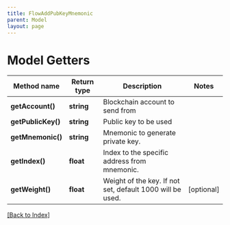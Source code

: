 ```yaml
---
title: FlowAddPubKeyMnemonic
parent: Model
layout: page
---
```


# Model Getters

Method name | Return type | Description | Notes
------------ | ------------- | ------------- | -------------
**getAccount()** | **string** | Blockchain account to send from |
**getPublicKey()** | **string** | Public key to be used |
**getMnemonic()** | **string** | Mnemonic to generate private key. |
**getIndex()** | **float** | Index to the specific address from mnemonic. |
**getWeight()** | **float** | Weight of the key. If not set, default 1000 will be used. | [optional]

[[Back to Index]](../index.md)
